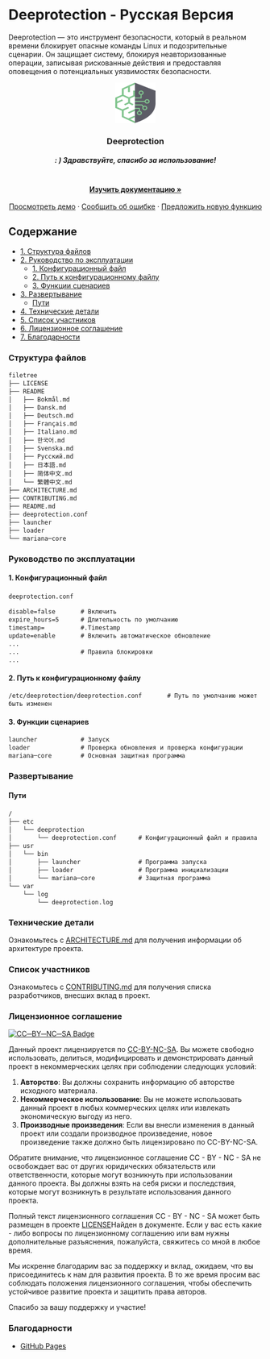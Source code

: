 # Deeprotection - Русская Версия

Deeprotection — это инструмент безопасности, который в реальном времени блокирует опасные команды Linux и подозрительные сценарии. Он защищает систему, блокируя неавторизованные операции, записывая рискованные действия и предоставляя оповещения о потенциальных уязвимостях безопасности.

<p align="center">
  <a href="https://github.com/Geekstrange/Deeprotection">
    <img src="images/logo.svg" alt="Logo" width="80" height="80">
  </a>
  <h3 align="center">Deeprotection</h3>
  <h5 align="center">: ) Здравствуйте, спасибо за использование!</h5>
  <p align="center">
    <br />
    <a href="https://github.com/Geekstrange/Deeprotection"><strong>Изучить документацию »</strong></a>
    <br />
    <br />
    <a href="https://github.com/Geekstrange/Deeprotection">Просмотреть демо</a>
    ·
    <a href="https://github.com/Geekstrange/Deeprotection/issues">Сообщить об ошибке</a>
    ·
    <a href="https://github.com/Geekstrange/Deeprotection/issues">Предложить новую функцию</a>
  </p>
</p>

## Содержание

- [1. Структура файлов](#структура-файлов)
- [2. Руководство по эксплуатации](#руководство-по-эксплуатации)
  - [1. Конфигурационный файл](#1-конфигурационный-файл)
  - [2. Путь к конфигурационному файлу](#2-путь-к-конфигурационному-файлу)
  - [3. Функции сценариев](#3-функции-сценариев)
- [3. Развертывание](#развертывание)
  - [Пути](#пути)
- [4. Технические детали](#технические-детали)
- [5. Список участников](#список-участников)
- [6. Лицензионное соглашение](#лицензионное-соглашение)
- [7. Благодарности](#благодарности)

### Структура файлов
```
filetree 
├── LICENSE
├── README
│   ├── Bokmål.md
│   ├── Dansk.md
│   ├── Deutsch.md
│   ├── Français.md
│   ├── Italiano.md
│   ├── 한국어.md
│   ├── Svenska.md
│   ├── Русский.md
│   ├── 日本語.md
│   ├── 简体中文.md
│   └── 繁體中文.md
├── ARCHITECTURE.md
├── CONTRIBUTING.md
├── README.md
├── deeprotection.conf
├── launcher
├── loader
└── mariana─core
```

### Руководство по эксплуатации

#### 1. Конфигурационный файл

`deeprotection.conf`

```
disable=false		# Включить
expire_hours=5		# Длительность по умолчанию
timestamp=			#.Timestamp
update=enable		# Включить автоматическое обновление
...
...					# Правила блокировки
...
```

#### 2. Путь к конфигурационному файлу

```
/etc/deeprotection/deeprotection.conf		# Путь по умолчанию может быть изменен
```

#### 3. Функции сценариев

```
launcher			# Запуск
loader				# Проверка обновления и проверка конфигурации
mariana─core		# Основная защитная программа
```

### Развертывание

#### Пути

```
/
├── etc
│ 	└── deeprotection
│ 		└── deeprotection.conf		# Конфигурационный файл и правила
├── usr
│ 	└── bin 
│		├── launcher				# Программа запуска
│		├── loader					# Программа инициализации
│		└── mariana─core			# Защитная программа
└── var
    └── log
    	└── deeprotection.log
```

### Технические детали

Ознакомьтесь с [ARCHITECTURE.md](https://github.com/Geekstrange/Deeprotection/ARCHITECTURE.md) для получения информации об архитектуре проекта.

### Список участников

Ознакомьтесь с [CONTRIBUTING.md](https://github.com/Geekstrange/Deeprotection/CONTRIBUTING.md) для получения списка разработчиков, внесших вклад в проект.

### Лицензионное соглашение

[![CC─BY─NC─SA Badge](https://mirrors.creativecommons.org/presskit/buttons/88x31/svg/by─nc─sa.svg)](https://creativecommons.org/licenses/by-nc-sa/4.0/)

Данный проект лицензируется по [CC-BY-NC-SA](https://creativecommons.org/licenses/by-nc-sa/4.0/). Вы можете свободно использовать, делиться, модифицировать и демонстрировать данный проект в некоммерческих целях при соблюдении следующих условий:

1. **Авторство**: Вы должны сохранить информацию об авторстве исходного материала.
2. **Некоммерческое использование**: Вы не можете использовать данный проект в любых коммерческих целях или извлекать экономическую выгоду из него.
3. **Производные произведения**: Если вы внесли изменения в данный проект или создали производное произведение, новое произведение также должно быть лицензировано по CC-BY-NC-SA.

Обратите внимание, что лицензионное соглашение CC - BY - NC - SA не освобождает вас от других юридических обязательств или ответственности, которые могут возникнуть при использовании данного проекта. Вы должны взять на себя риски и последствия, которые могут возникнуть в результате использования данного проекта.

Полный текст лицензионного соглашения CC - BY - NC - SA может быть размещен в проекте [LICENSE](https://github.com/Geekstrange/Deeprotection/LICENSE)Найден в документе. Если у вас есть какие - либо вопросы по лицензионному соглашению или вам нужны дополнительные разъяснения, пожалуйста, свяжитесь со мной в любое время.

Мы искренне благодарим вас за поддержку и вклад, ожидаем, что вы присоединитесь к нам для развития проекта. В то же время просим вас соблюдать положения лицензионного соглашения, чтобы обеспечить устойчивое развитие проекта и защитить права авторов.

Спасибо за вашу поддержку и участие!

### Благодарности

- [GitHub Pages](https://pages.github.com)